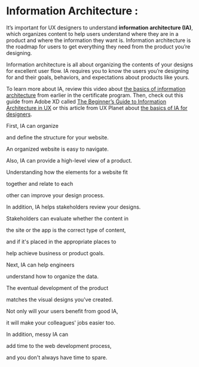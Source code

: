 # Information Architecture :

It’s important for UX designers to understand **information architecture (IA)**, which organizes content to help users understand where they are in a product and where the information they want is. Information architecture is the roadmap for users to get everything they need from the product you’re designing.

Information architecture is all about organizing the contents of your designs for excellent user flow. IA requires you to know the users you’re designing for and their goals, behaviors, and expectations about products like yours.

To learn more about IA, review this video about [the basics of information architecture](https://www.coursera.org/learn/wireframes-low-fidelity-prototypes/lecture/Ch0qf/the-basics-of-information-architecture-ia) from earlier in the certificate program. Then, check out this guide from Adobe XD called [The Beginner’s Guide to Information Architecture in UX](https://xd.adobe.com/ideas/process/information-architecture/introductory-guide-to-information-architecture/) or this article from UX Planet about [the basics of IA for designers](https://uxplanet.org/information-architecture-basics-for-designers-b5d43df62e20).

First, IA can organize

and define the structure for your website.

An organized website is easy to navigate.

Also, IA can provide a high-level view of a product.

Understanding how the elements for a website fit

together and relate to each

other can improve your design process.

In addition, IA helps stakeholders review your designs.

Stakeholders can evaluate whether the content in

the site or the app is the correct type of content,

and if it's placed in the appropriate places to

help achieve business or product goals.

Next, IA can help engineers

understand how to organize the data.

The eventual development of the product

matches the visual designs you've created.

Not only will your users benefit from good IA,

it will make your colleagues' jobs easier too.

In addition, messy IA can

add time to the web development process,

and you don't always have time to spare.